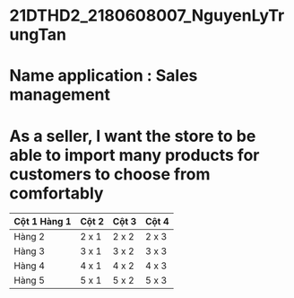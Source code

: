 # 21DTHD2_2180608007_NguyenLyTrungTan
# Name application : Sales management


# As a seller, I want the store to be able to import many products for customers to choose from comfortably
| Cột 1 Hàng 1 | Cột 2 | Cột 3| Cột 4 |
|--------------|-------|------|-------|
| Hàng 2 | 2 x 1 | 2 x 2 | 2 x 3 | 2 x 4 |
| Hàng 3 | 3 x 1 | 3 x 2 | 3 x 3 | 3 x 4 |
| Hàng 4 | 4 x 1 | 4 x 2 | 4 x 3 | 4 x 4 |
| Hàng 5 | 5 x 1 | 5 x 2 | 5 x 3 | 5 x 4 |

